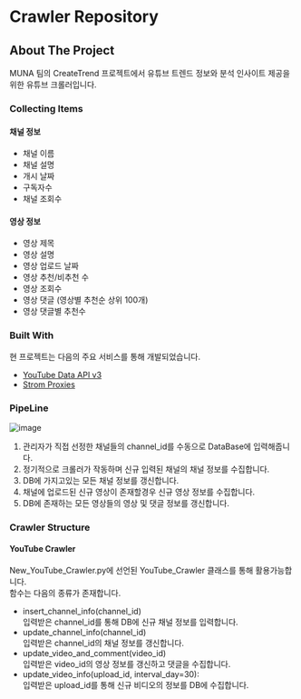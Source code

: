 # Crawler Repository
## About The Project
MUNA 팀의 CreateTrend 프로젝트에서 유튜브 트렌드 정보와 분석 인사이트 제공을 위한 유튜브 크롤러입니다.
### Collecting Items
#### 채널 정보
- 채널 이름
- 채널 설명
- 개시 날짜
- 구독자수
- 채널 조회수

#### 영상 정보
- 영상 제목
- 영상 설명
- 영상 업로드 날짜
- 영상 추천/비추천 수
- 영상 조회수
- 영상 댓글 (영상별 추천순 상위 100개)
- 영상 댓글별 추천수 

### Built With
현 프로젝트는 다음의 주요 서비스를 통해 개발되었습니다.
* [YouTube Data API v3](https://developers.google.com/youtube/v3)
* [Strom Proxies](https://stormproxies.com/)

### PipeLine
![image](https://13.125.91.162/swmaestro/muna-1/raw/master/images/NLP_pipeline.png)  
1. 관리자가 직접 선정한 채널들의 channel_id를 수동으로 DataBase에 입력해줍니다.
2. 정기적으로 크롤러가 작동하며 신규 입력된 채널의 채널 정보를 수집합니다.
3. DB에 가지고있는 모든 채널 정보를 갱신합니다.
4. 채널에 업로드된 신규 영상이 존재할경우 신규 영상 정보를 수집합니다.
5. DB에 존재하는 모든 영상들의 영상 및 댓글 정보를 갱신합니다.

### Crawler Structure
#### YouTube Crawler
New_YouTube_Crawler.py에 선언된 YouTube_Crawler 클래스를 통해 활용가능합니다.  
함수는 다음의 종류가 존재합니다.
- insert_channel_info(channel_id)  
입력받은 channel_id를 통해 DB에 신규 채널 정보를 입력합니다.
- update_channel_info(channel_id)  
입력받은 channel_id의 채널 정보를 갱신합니다. 
- update_video_and_comment(video_id)  
입력받은 video_id의 영상 정보를 갱신하고 댓글을 수집합니다.
- update_video_info(upload_id, interval_day=30):  
입력받은 upload_id를 통해 신규 비디오의 정보를 DB에 수집합니다.